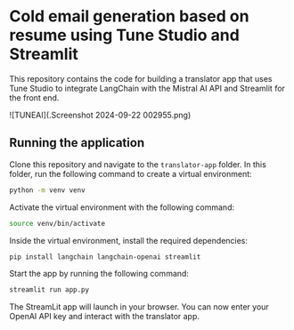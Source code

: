 # Cold email generation based on resume using Tune Studio and Streamlit

This repository contains the code for building a translator app that uses Tune Studio to integrate LangChain with the Mistral AI API and Streamlit for the front end. 

![TUNEAI](.Screenshot 2024-09-22 002955.png)

## Running the application

Clone this repository and navigate to the `translator-app` folder. In this folder, run the following command to create a virtual environment: 

```sh
python -m venv venv
```

Activate the virtual environment with the following command: 

```sh
source venv/bin/activate
```

Inside the virtual environment, install the required dependencies: 

```sh
pip install langchain langchain-openai streamlit
```

Start the app by running the following command: 

```sh
streamlit run app.py
```

The StreamLit app will launch in your browser. You can now enter your OpenAI API key and interact with the translator app. 
